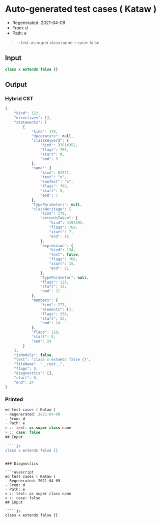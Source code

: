# Auto-generated test cases ( Kataw )
- Regenerated: 2021-04-09
- From: d
- Path: e
> :: test: as super class name
> :: case: false
## Input

`````js
class x extends false {}
`````

## Output

### Hybrid CST

```javascript
{
    "kind": 122,
    "directives": [],
    "statements": [
        {
            "kind": 178,
            "decorators": null,
            "classKeyword": {
                "kind": 37814352,
                "flags": 768,
                "start": 0,
                "end": 5
            },
            "name": {
                "kind": 81921,
                "text": "x",
                "rawText": "x",
                "flags": 768,
                "start": 5,
                "end": 7
            },
            "typeParameters": null,
            "classHeritage": {
                "kind": 279,
                "extendsToken": {
                    "kind": 4194391,
                    "flags": 768,
                    "start": 7,
                    "end": 15
                },
                "expression": {
                    "kind": 134,
                    "text": false,
                    "flags": 768,
                    "start": 15,
                    "end": 21
                },
                "typeParameter": null,
                "flags": 128,
                "start": 15,
                "end": 21
            },
            "members": {
                "kind": 277,
                "elements": [],
                "flags": 256,
                "start": 23,
                "end": 24
            },
            "flags": 128,
            "start": 0,
            "end": 24
        }
    ],
    "isModule": false,
    "text": "class x extends false {}",
    "fileName": "__root__",
    "flags": 0,
    "diagnostics": [],
    "start": 0,
    "end": 24
}
```

### Printed

```javascript
ed test cases ( Kataw )
- Regenerated: 2021-04-09
- From: d
- Path: e
> :: test: as super class name
> :: case: false
## Input

`````js
class x extends false {}
`````
```

### Diagnostics

```javascript
ed test cases ( Kataw )
- Regenerated: 2021-04-09
- From: d
- Path: e
> :: test: as super class name
> :: case: false
## Input

`````js
class x extends false {}
`````
```

